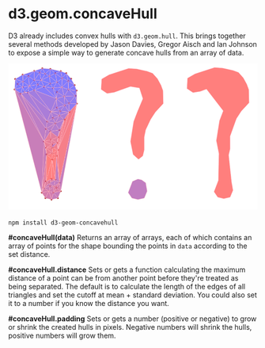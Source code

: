 # d3.geom.concaveHull

D3 already includes convex hulls with `d3.geom.hull`. This brings together several methods developed by Jason Davies, Gregor Aisch and Ian Johnson to expose a simple way to generate concave hulls from an array of data.

![d3.geom.concaveHull](concavehull.png "d3.geom.concaveHull")

`npm install d3-geom-concavehull`

**#concaveHull(data)** Returns an array of arrays, each of which contains an array of points for the shape bounding the points in `data` according to the set distance.

**#concaveHull.distance** Sets or gets a function calculating the maximum distance of a point can be from another point before they're treated as being separated. The default is to calculate the length of the edges of all triangles and set the cutoff at mean + standard deviation. You could also set it to a number if you know the distance you want.

**#concaveHull.padding** Sets or gets a number (positive or negative) to grow or shrink the created hulls in pixels. Negative numbers will shrink the hulls, positive numbers will grow them.
